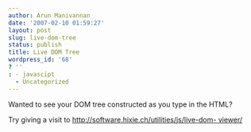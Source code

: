 ```yaml
---
author: Arun Manivannan
date: '2007-02-10 01:59:27'
layout: post
slug: live-dom-tree
status: publish
title: Live DOM Tree
wordpress_id: '68'
? ''
: - javascipt
  - Uncategorized
---
```


Wanted to see your DOM tree constructed as you type in the HTML?

Try giving a visit to [http://software.hixie.ch/utilities/js/live-dom-
viewer/][1]

   [1]: http://software.hixie.ch/utilities/js/live-dom-viewer/

